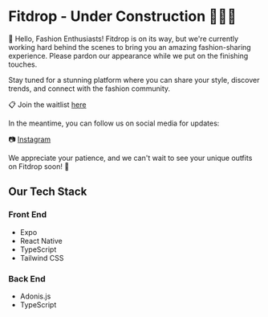 # Fitdrop - Under Construction 🚧👷‍♂️
👋 Hello, Fashion Enthusiasts! Fitdrop is on its way, but we're currently working hard behind the scenes to bring you an amazing fashion-sharing experience. Please pardon our appearance while we put on the finishing touches.

Stay tuned for a stunning platform where you can share your style, discover trends, and connect with the fashion community.

📋 Join the waitlist [here](https://www.fitdrop.pro/) 

In the meantime, you can follow us on social media for updates:

📷 [Instagram](https://www.instagram.com/fitdropapp/)

We appreciate your patience, and we can't wait to see your unique outfits on Fitdrop soon! 🕺

## Our Tech Stack
### Front End
* Expo
* React Native
* TypeScript
* Tailwind CSS

### Back End
* Adonis.js
* TypeScript

